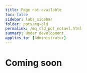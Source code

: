 ```yaml
---
title: Page not available
toc: false
sidebar: labs_sidebar
folder: pots/mq-cld
permalink: /mq_cld_pot_notavl.html
summary: Under development
applies_to: [administrator]
---
```


# Coming soon